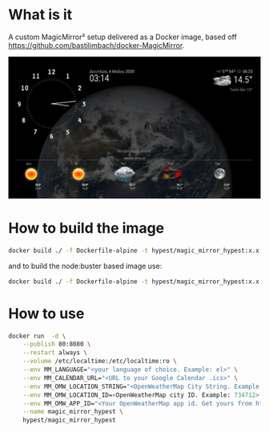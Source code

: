 # What is it

A custom MagicMirror² setup delivered as a Docker image, based off https://github.com/bastilimbach/docker-MagicMirror.

![Screenshot of the MagicMirror² setup by Hypest](magic_mirror_hypest.png)

# How to build the image

```bash
docker build ./ -f Dockerfile-alpine -t hypest/magic_mirror_hypest:x.x.x-alpine
```
and to build the node:buster based image use:

```bash
docker build ./ -f Dockerfile-alpine -t hypest/magic_mirror_hypest:x.x.x-alpine
```

# How to use

```bash
docker run  -d \
    --publish 80:8080 \
    --restart always \
    --volume /etc/localtime:/etc/localtime:ro \
    --env MM_LANGUAGE="<your language of choice. Example: el>" \
    --env MM_CALENDAR_URL="<URL to your Google Calendar .ics>" \
    --env MM_OMW_LOCATION_STRING="<OpenWeatherMap City String. Example: Peraia, GR>" \
    --env MM_OMW_LOCATION_ID=<OpenWeatherMap city ID. Example: 734712> \
    --env MM_OMW_APP_ID="<Your OpenWeatherMap app id. Get yours from https://openweathermap.org/appid>" \
    --name magic_mirror_hypest \
    hypest/magic_mirror_hypest
```
